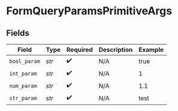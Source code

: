 # FormQueryParamsPrimitiveArgs


## Fields

| Field              | Type               | Required           | Description        | Example            |
| ------------------ | ------------------ | ------------------ | ------------------ | ------------------ |
| `bool_param`       | *str*              | :heavy_check_mark: | N/A                | true               |
| `int_param`        | *str*              | :heavy_check_mark: | N/A                | 1                  |
| `num_param`        | *str*              | :heavy_check_mark: | N/A                | 1.1                |
| `str_param`        | *str*              | :heavy_check_mark: | N/A                | test               |